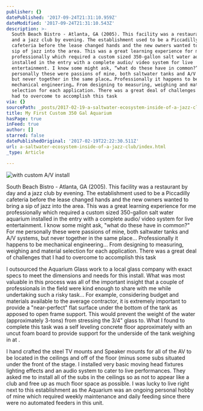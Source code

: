 ```yaml
---
publisher: {}
datePublished: '2017-09-24T21:31:10.959Z'
dateModified: '2017-09-24T21:31:10.543Z'
description: >-
  South Beach Bistro - Atlanta, GA (2005). This facility was a restaurant by day
  and a jazz club by evening. The establishment used to be a Piccadilly
  cafeteria before the lease changed hands and the new owners wanted to bring a
  sip of jazz into the area. This was a great learning experience for me
  professionally which required a custom sized 350-gallon salt water aquarium
  installed in the entry with a complete audio/ video system for live
  entertainment. I know some might ask, “what do these have in common?” For me
  personally these were passions of mine, both saltwater tanks and A/V systems,
  but never together in the same place… Professionally it happens to be
  mechanical engineering… From designing to measuring, weighing and material
  selection for each application. There was a great deal of challenges that I
  had to overcome to accomplish this task
via: {}
sourcePath: _posts/2017-02-19-a-saltwater-ecosystem-inside-of-a-jazz-club.md
title: My First Custom 350 Gal Aquarium
hasPage: true
inFeed: true
author: []
starred: false
datePublishedOriginal: '2017-02-19T22:22:30.511Z'
url: a-saltwater-ecosystem-inside-of-a-jazz-club/index.html
_type: Article

---
```

![with custom A/V install](https://the-grid-user-content.s3-us-west-2.amazonaws.com/5d281a6d-e0ef-435f-8053-04d552db2ed8.jpg)

South Beach Bistro - Atlanta, GA (2005). This facility was a restaurant by day and a jazz club by evening. The establishment used to be a Piccadilly cafeteria before the lease changed hands and the new owners wanted to bring a sip of jazz into the area. This was a great learning experience for me professionally which required a custom sized 350-gallon salt water aquarium installed in the entry with a complete audio/ video system for live entertainment. I know some might ask, "what do these have in common?" For me personally these were passions of mine, both saltwater tanks and A/V systems, but never together in the same place... Professionally it happens to be mechanical engineering... From designing to measuring, weighing and material selection for each application. There was a great deal of challenges that I had to overcome to accomplish this task

I outsourced the Aquarium Glass work to a local glass company with exact specs to meet the dimensions and needs for this install. What was most valuable in this process was all of the important insight that a couple of professionals in the field were kind enough to share with me while undertaking such a risky task... For example, considering budget and materials available to the average contractor, it is extremely important to provide a "near-perfect" flat surface under the bottom of the tank as apposed to open frame support. This would prevent the weight of the water (approximately 3-tons) from stressing the 3/4" glass to. What I found to complete this task was a self leveling concrete floor approximately with an uncut foam board to provide support for the underside of the tank weighing in at .

I hand crafted the steel TV mounts and Speaker mounts for all of the AV to be located in the ceilings and off of the floor (minus some subs situated under the front of the stage. I installed very basic moving head fixtures lighting effects and an audio system to cater to live performances. They asked me to install all of the subs in the ceilings so as not to appear like a club and free up as much floor space as possible. I was lucky to live right next to this establishment as the Aquarium was an ongoing personal hobby of mine which required weekly maintenance and daily feeding since there were no automated feeders in this unit.